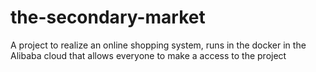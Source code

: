 # the-secondary-market
A project to realize an online shopping  system, runs in the docker in the Alibaba cloud that allows everyone to make a access to the project
